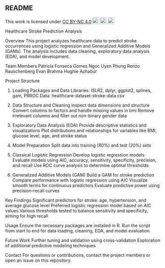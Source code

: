 ## README

<p xmlns:cc="http://creativecommons.org/ns#" >This work is licensed under <a href="https://creativecommons.org/licenses/by-nc/4.0/?ref=chooser-v1" target="_blank" rel="license noopener noreferrer" style="display:inline-block;">CC BY-NC 4.0<img style="height:22px!important;margin-left:3px;vertical-align:text-bottom;" src="https://mirrors.creativecommons.org/presskit/icons/cc.svg?ref=chooser-v1" alt=""><img style="height:22px!important;margin-left:3px;vertical-align:text-bottom;" src="https://mirrors.creativecommons.org/presskit/icons/by.svg?ref=chooser-v1" alt=""><img style="height:22px!important;margin-left:3px;vertical-align:text-bottom;" src="https://mirrors.creativecommons.org/presskit/icons/nc.svg?ref=chooser-v1" alt=""></a></p>

Healthcare Stroke Prediction Analysis

Overview
This project analyzes healthcare data to predict stroke occurrences using logistic regression and Generalized Additive Models (GAMs). The analysis includes data cleaning, exploratory data analysis (EDA), and model development.

Team Members
Patricia Fonseca Gomes
Ngoc Uyen Phung
Renzo Rauschenberg
Evan Brahma Hughie Azhabur

Project Structure

1. Loading Packages and Data
Libraries: ISLR2, dplyr, ggplot2, splines, gam, PRROC
Data: healthcare-dataset-stroke-data.csv

2. Data Structure and Cleaning
Inspect data dimensions and structure
Convert columns to factors and handle missing values in bmi
Remove irrelevant columns and filter out non-binary gender data

3. Exploratory Data Analysis (EDA)
Provide descriptive statistics and visualizations
Plot distributions and relationships for variables like BMI, glucose level, age, and stroke status

4. Model Preparation
Split data into training (80%) and test (20%) sets

5. Classical Logistic Regression
Develop logistic regression models
Evaluate models using AIC, accuracy, sensitivity, specificity, precision, and recall
Use ROC curve analysis to determine optimal thresholds

6. Generalized Additive Models (GAM)
Build a GAM for stroke prediction
Compare performance with logistic regression using AIC
Visualize smooth terms for continuous predictors
Evaluate predictive power using precision-recall curves

Key Findings
Significant predictors for stroke: age, hypertension, and average glucose level
Preferred logistic regression model based on AIC values
Various thresholds tested to balance sensitivity and specificity, aiming for high recall 

Usage
Ensure the necessary packages are installed in R.
Run the script from start to end for data loading, cleaning, EDA, and model evaluation.

Future Work
Further tuning and validation using cross-validation
Exploration of additional predictive modeling techniques

Contact
For questions or contributions, contact the project members or open an issue on this repository.